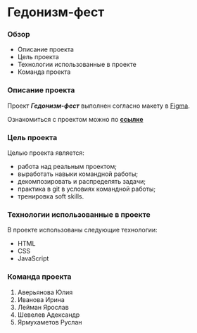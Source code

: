 # Гедонизм-фест
### Обзор

* Описание проекта
* Цель проекта
* Технологии использованные в проекте
* Команда проекта

### Описание проекта

Проект ***Гедонизм-фест*** выполнен согласно макету в [Figma](https://www.figma.com/file/W9BwfhAlID2YzCkv51FOP1/Nochlezhka-web%2B?node-id=0%3A1).

Ознакомиться с проектом можно по [**ссылке**](https://avaveryu.github.io/project_gedonizm/index.html)

### Цель проекта

Целью проекта является:
- работа над реальным проектом;
- выработать навыки командной работы;
- декомпозировать и распределять задачи;
- практика в git в условиях командной работы;
- тренировка soft skills.

### Технологии использованные в проекте
В проекте использованы следующие технологии:
- HTML
- CSS
- JavaScript

### Команда проекта
1. Аверьянова Юлия
2. Иванова Ирина
3. Лейман Ярослав
4. Шевелев Адександр
5. Ярмухаметов Руслан
